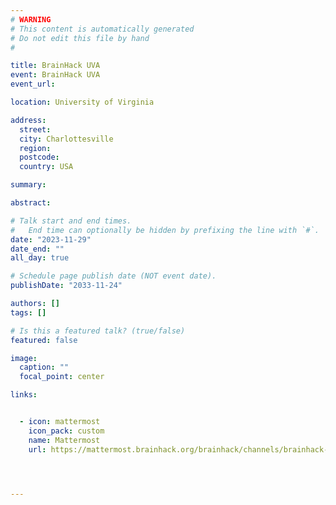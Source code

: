 ```yaml
---
# WARNING
# This content is automatically generated
# Do not edit this file by hand
#

title: BrainHack UVA
event: BrainHack UVA
event_url:

location: University of Virginia

address:
  street:
  city: Charlottesville
  region:
  postcode:
  country: USA

summary:

abstract:

# Talk start and end times.
#   End time can optionally be hidden by prefixing the line with `#`.
date: "2023-11-29"
date_end: ""
all_day: true

# Schedule page publish date (NOT event date).
publishDate: "2033-11-24"

authors: []
tags: []

# Is this a featured talk? (true/false)
featured: false

image:
  caption: ""
  focal_point: center

links:


  - icon: mattermost
    icon_pack: custom
    name: Mattermost
    url: https://mattermost.brainhack.org/brainhack/channels/brainhack-uva




---
```

